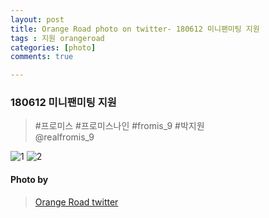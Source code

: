```yaml
---
layout: post
title: Orange Road photo on twitter- 180612 미니팬미팅 지원
tags : 지원 orangeroad
categories: [photo]
comments: true

---
```


###  180612 미니팬미팅 지원

> #프로미스 #프로미스나인 #fromis_9 #박지원  
@realfromis_9

![1](https://pbs.twimg.com/media/DfeWj56U0AAh8LO.jpg)
![2](https://pbs.twimg.com/media/DfeWlSBUcAACZfF.jpg)


#### Photo by
> [Orange Road twitter](https://twitter.com/OrangeRoad8)